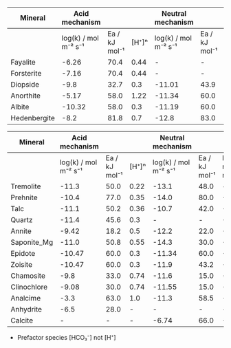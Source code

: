| Mineral    | Acid mechanism              |                  |    | Neutral mechanism         |                  |       | Basic mechanism           |                  |     |
|------------|------------------------------|------------------|---------|---------------------------|------------------|-------|---------------------------|------------------|-------|
|            | log(k) / mol m⁻² s⁻¹         | Ea / kJ mol⁻¹          | [H⁺]ⁿ        | log(k) / mol m⁻² s⁻¹      | Ea / kJ mol⁻¹               | [H⁺]ⁿ   | log(k) / mol m⁻² s⁻¹      | Ea / kJ mol⁻¹            | [H⁺]ⁿ      |
| Fayalite   | -6.26                        | 70.4            | 0.44    | -                         | -                | -     | -7.39                     | 60.9             | 0.22  |
| Forsterite | -7.16                        | 70.4            | 0.44    | -                         | -                | -     | -8.33                     | 60.9             | 0.22  |
| Diopside   | -9.8                         | 32.7            | 0.3     | -11.01                    | 43.9             | -     | -                         | -                | -     |
| Anorthite  | -5.17                        | 58.0            | 1.22    | -11.34                    | 60.0             | -     | -13.58                    | 50.0             | -0.30 |
| Albite     | -10.32                       | 58.0            | 0.3     | -11.19                    | 60.0             | -     | -13.58                    | 50.0             | -0.30 |
| Hedenbergite     | -8.2                         | 81.8            | 0.7     | -12.8                     | 83.0             | -     | -                         | -                | -     |


| Mineral       | Acid mechanism              |                  |   | Neutral mechanism         |                  |       | Basic mechanism           |                  |      |
|---------------|------------------------------|------------------|---------|---------------------------|------------------|-------|---------------------------|------------------|-------|
|               | log(k) / mol m⁻² s⁻¹         | Ea / kJ mol⁻¹             | [H⁺]ⁿ         | log(k) / mol m⁻² s⁻¹      | Ea / kJ mol⁻¹               | log(k) / mol m⁻² s⁻¹      | Ea / kJ mol⁻¹             | [H⁺]ⁿ   |
| Tremolite     | -11.3                        | 50.0            | 0.22    | -13.1                     | 48.0                    | -                         | -                | -     |
| Prehnite      | -10.4                        | 77.0            | 0.35    | -14.0                     | 80.0                    | -12.8                     |  80.0                | -0.075     |
| Talc          | -11.1                        | 50.2            | 0.36    | -10.7                     | 42.0                    | -13.2                     | 44.2             | -0.2  |
| Quartz        | -11.4                        | 45.6            | 0.3     | -                         | -                       | -15.0                     | 80.0             | -0.4  |
| Annite        | -9.42                        | 18.2            | 0.5     | -12.2                     | 22.0                    | -13.9                     | 25.5             | -0.2  |
| Saponite_Mg   | -11.0                        | 50.8            | 0.55    | -14.3                     | 30.0                    | -17.2                     | 48.0             | -0.3  |
| Epidote       | -10.47                       | 60.0            | 0.3     | -11.34                    | 60.0                    | -13.58                    | 50.0             | -0.3  |
| Zoisite       | -10.47                       | 60.0            | 0.3     | -11.9                     | 43.2                    | -16.3                     | 42.3             | -0.4  |
| Chamosite     | -9.8                         | 33.0            | 0.74    | -11.6                     | 15.0                    | -14.3                     | 15.0             | -0.2  |
| Clinochlore   | -9.08                        | 30.0            | 0.74    | -11.55                    | 15.0                    | -14.3                     | 15.0             | -0.2  |
| Analcime      | -3.3                         | 63.0            | 1.0     | -11.3                     | 58.5                    | -14.3                     | 44.2             | -0.4  |
| Anhydrite     | -6.5                              |  28.0              | -        | -                          | -                       |  -                         | -                 | -      |
| Calcite       | -                              | -               | -        | -6.74                          | 66.0                      | -2.71                          |  67.0                | 1.63*      |

* Prefactor species [HCO₃⁻] not [H⁺]

